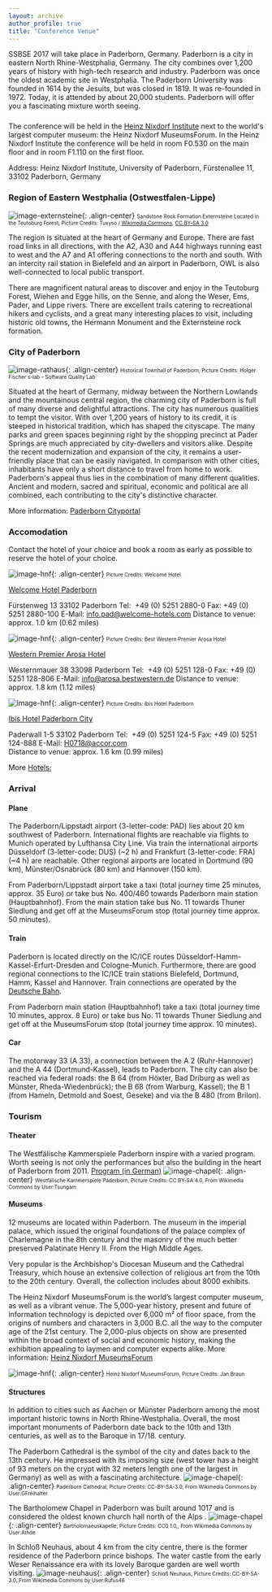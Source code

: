 ```yaml
---
layout: archive
author_profile: true
title: "Conference Venue"
---
```






SSBSE 2017 will take place in Paderborn, Germany. Paderborn is a city in eastern North Rhine-Westphalia, Germany. The city combines over 1,200 years of history with high-tech research and industry. Paderborn was once the oldest academic site in Westphalia. The Paderborn University was founded in 1614 by the Jesuits, but was closed in 1819. It was re-founded in 1972. Today, it is attended by about 20,000 students. Paderborn will offer you a fascinating mixture worth seeing.
### 

The conference will be held in the [Heinz Nixdorf Institute](https://www.hni.uni-paderborn.de/en/headernavigation/contact-us/ "Heinz Nixdorf Institute") next to the world's largest computer museum: the Heinz Nixdorf MuseumsForum. 
In the  Heinz Nixdorf Institute the conference will be held in room F0.530 on the main floor and in room F1.110 on the first floor. 

Address: 
Heinz Nixdorf Institute, 
University of Paderborn, 
Fürstenallee 11, 
33102 Paderborn, 
Germany
				

### Region of Eastern Westphalia (Ostwestfalen-Lippe)
![image-externsteine](/images/venue/externsteine.png){: .align-center}
<span style="font-size: 10px">Sandstone Rock Formation Externsteine Located in the Teutoburg Forest, Picture Credits: Tuxyso / [Wikimedia Commons](http://https://commons.wikimedia.org/wiki/Main_Page "Wikimedia Commons"), [CC BY-SA 3.0](http://creativecommons.org/licenses/by-sa/3.0 "CC BY-SA 3.0")</span>

The region is situated at the heart of Germany and Europe. There are fast road links in all directions, with the A2, A30 and A44 highways running east to west and the A7 and A1 offering connections to the north and south. With an intercity rail station in Bielefeld and an airport in Paderborn, OWL is also well-connected to local public transport.

There are magnificent natural areas to discover and enjoy in the Teutoburg Forest, Wiehen and Egge hills, on the Senne, and along the Weser, Ems, Pader, and Lippe rivers. There are excellent trails catering to recreational hikers and cyclists, and a great many interesting places to visit, including historic old towns, the Hermann Monument and the Externsteine rock formation.


### City of Paderborn
![image-rathaus](/images/venue/Rathaus_sm_(holger_fischer).jpg){: .align-center}
<span style="font-size: 10px">Historical Townhall of Paderborn, Picture Credits: Holger Fischer s-lab – Software Quality Lab</span>

Situated at the heart of Germany, midway between the Northern Lowlands and the mountainous central region, the charming city of Paderborn is full of many diverse and delightful attractions. The city has numerous qualities to tempt the visitor. With over 1,200 years of history to its credit, it is steeped in historical tradition, which has shaped the cityscape. The many parks and green spaces beginning right by the shopping precinct at Pader Springs are much appreciated by city-dwellers and visitors alike. Despite the recent modernization and expansion of the city, it remains a user-friendly place that can be easily navigated. In comparison with other cities, inhabitants have only a short distance to travel from home to work. Paderborn's appeal thus lies in the combination of many different qualities. Ancient and modern, sacred and spiritual, economic and political are all combined, each contributing to the city's distinctive character.

More information: [Paderborn Cityportal](http://www.paderborn.de/microsite/welcome/index.php "Paderborn Cityportal")






### Accomodation 
Contact the hotel of your choice and book a room as early as possible to reserve the hotel of your choice.

![image-hnf](/images/venue/hotel_welcome.jpg){: .align-center}
<span style="font-size: 10px">Picture Credits: Welcome Hotel  </span>

[Welcome Hotel Paderborn](http://www.welcome-hotels.com/en/welcomehotel-paderborn/info/ "Welcome Hotel Paderborn")

Fürstenweg 13
33102 Paderborn
Tel:&nbsp;&nbsp;+49 (0) 5251 2880-0
Fax: +49 (0) 5251 2880-100
E-Mail: <a href="mailto:info.pad@welcome-hotels.com">info.pad@welcome-hotels.com</a>
Distance to venue: approx. 1.0 km (0.62 miles)

![image-hnf](/images/venue/hotel_arosa.jpg){: .align-center}
<span style="font-size: 10px">Picture Credits: Best Western Premier Arosa Hotel  </span>

[Western Premier Arosa Hotel](http://book.bestwestern.com/bestwestern/DE/Paderborn-hotels/BEST-WESTERN-PREMIER-Arosa-Hotel/Hotel-Overview.do?propertyCode=95010&disablenav=true&suppressSSLPopup=true&sob=A105&language=en_US "Western Premier Arosa Hotel")

Westernmauer 38
33098 Paderborn
Tel:&nbsp;&nbsp;+49 (0) 5251 128-0
Fax: +49 (0) 5251 128-806
E-Mail: <a href="mailto: info@arosa.bestwestern.de"> info@arosa.bestwestern.de</a>
Distance to venue: approx. 1.8 km (1.12 miles)


![image-hnf](/images/venue/hotel_ibis.jpg){: .align-center}
<span style="font-size: 10px">Picture Credits: Ibis Hotel Paderborn  </span>

[Ibis Hotel Paderborn City](http://www.ibis.com/gb/hotel-0718-ibis-paderborn-city/index.shtml "Ibis Hotel Paderborn")

Paderwall 1-5
33102 Paderborn
Tel:&nbsp;&nbsp;+49 (0) 5251 124-5
Fax: +49 (0) 5251 124-888
E-Mail: <a href="mailto: H0718@accor.com"> H0718@accor.com</a>				
Distance to venue: approx. 1.6 km (0.99 miles)

More [Hotels:](http://www.paderborn.de/microsite/welcome/tourism/hotels_inns_guesthouses.php?p=0,10 "Hotels")

### Arrival

#### Plane  
The Paderborn/Lippstadt airport (3-letter-code: PAD) lies about 20 km southwest of Paderborn. 
International flights are reachable via flights to Munich operated by Lufthansa City Line. Via train the international airports  Düsseldorf (3-letter-code: DUS) (~2 h) and   Frankfurt (3-letter-code: FRA) (~4 h) are reachable. 
Other regional airports are located in Dortmund (90 km), Münster/Osnabrück (80 km) and Hannover (150 km). 

From Paderborn/Lippstadt airport take a taxi (total journey time 25 minutes, approx. 35 Euro) or take bus No. 400/460 towards Paderborn main station (Hauptbahnhof). From the main station take bus No. 11 towards Thuner Siedlung and get off at the MuseumsForum stop (total journey time approx. 50 minutes).

#### Train 
Paderborn is located directly on the IC/ICE routes Düsseldorf-Hamm-Kassel-Erfurt-Dresden and Cologne-Munich. Furthermore, there are good regional connections to the IC/ICE train stations Bielefeld, Dortmund, Hamm, Kassel and Hannover.
Train connections are operated by the [Deutsche Bahn](https://www.bahn.de/p_en/view/ "Deutsche Bahn").

From Paderborn main station (Hauptbahnhof) take a taxi (total journey time 10 minutes, approx. 8 Euro) or take bus No. 11 towards Thuner Siedlung and get off at the MuseumsForum stop (total journey time approx. 10 minutes).

#### Car 
The motorway 33 (A 33), a connection between the A 2 (Ruhr-Hannover) and the A 44 (Dortmund-Kassel), leads to Paderborn. The city can also be reached via federal roads: the B 64 (from Höxter, Bad Driburg as well as Münster, Rheda-Wiedenbrück); the B 68 (from Warburg, Kassel); the B 1 (from Hameln, Detmold and Soest, Geseke) and via the B 480 (from Brilon).

### Tourism 

#### Theater 

The Westfälische Kammerspiele Paderborn inspire with a varied program. Worth seeing is not only the performances but also the  building in the heart of Paderborn from 2011. [Program (in German)](http://www.theater-paderborn.de/final/html/programm_spielplan.php "Program")
![image-chapel](/images/venue/Theater.jpg){: .align-center}
<span style="font-size: 10px">Westfälische Kammerspiele Paderborn, Picture Credits:  CC BY-SA 4.0, From Wikimedia Commons by User:Tsungam  </span>



#### Museums
12 museums are located within Paderborn.
The museum in the imperial palace, which issued the original foundations of the palace complex of Charlemagne in the 8th century and the masonry of the much better preserved Palatinate Henry II. From the High Middle Ages.

Very popular is the Archbishop's Diocesan Museum and the Cathedral Treasury, which house an extensive collection of religious art from the 10th to the 20th century. Overall, the collection includes about 8000 exhibits.

The Heinz Nixdorf MuseumsForum is the world’s largest computer museum, as well as a vibrant venue. The 5,000-year history, present and future of information technology is depicted over 6,000 m² of floor space, from the origins of numbers and characters in 3,000 B.C. all the way to the computer age of the 21st century. The 2,000-plus objects on show are presented within the broad context of social and economic history, making the exhibition appealing to laymen and computer experts alike.
More information: [Heinz Nixdorf MuseumsForum](http://www.hnf.de/en/home.html "Heinz Nixdorf MuseumsForum")

![image-hnf](/images/venue/HNF-Aussenansicht_sm.jpg){: .align-center}
<span style="font-size: 10px">Heinz Nixdorf MuseumsForum, Picture Credits: Jan Braun  </span>

#### Structures 

In addition to cities such as Aachen or Münster Paderborn among the most important historic towns in North Rhine-Westphalia. Overall, the most important monuments of Paderborn date back to  the 10th and 13th centuries, as well as to the Baroque in 17/18. century.

The Paderborn Cathedral is the symbol of the city and dates back to the 13th century. He impressed with its 
imposing size (west tower has a height of 93 meters on the crypt with 32 meters length one of the largest in Germany) as well as with a fascinating architecture.
![image-chapel](/images/venue/Paderborn_Dom_Westturm_835.jpg){: .align-center}
<span style="font-size: 10px">Paderborn Cathedral, Picture Credits:  CC-BY-SA-3.0, From Wikimedia Commons by User:GFreihalter  </span>

The Bartholomew Chapel in Paderborn was built around 1017 and is considered the oldest known church hall north of the Alps .
![image-chapel](/images/venue/Bartholomaeuskapelle.JPG){: .align-center}
<span style="font-size: 10px">Bartholomaeuskapelle, Picture Credits:  CC0 1.0,, From Wikimedia Commons by User:Athde  </span>


In Schloß Neuhaus, about 4 km from the city centre, there is the former residence of the Paderborn prince bishops. The water castle from the early Weser Renaissance era with its lovely Baroque garden are well worth visiting.
![image-neuhaus](/images/venue/neuhaus.jpg){: .align-center}
<span style="font-size: 10px">Schloß Neuhaus, Picture Credits: CC-BY-SA-3.0, From Wikimedia Commons by User:Rufus46  </span>